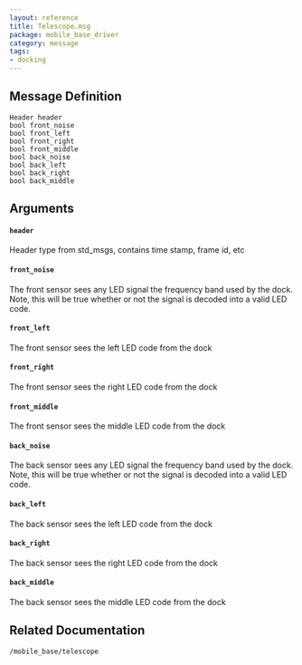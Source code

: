 ```yaml
---
layout: reference
title: Telescope.msg
package: mobile_base_driver
category: message
tags: 
- docking
---
```


## Message Definition
```
Header header
bool front_noise
bool front_left
bool front_right
bool front_middle
bool back_noise
bool back_left
bool back_right
bool back_middle
```

## Arguments
#### `header`
Header type from std_msgs, contains time stamp, frame id, etc

#### `front_noise`
The front sensor sees any LED signal the frequency band used by the dock. Note, this will be true whether or not the signal is decoded into a valid LED code.

#### `front_left`
The front sensor sees the left LED code from the dock

#### `front_right`
The front sensor sees the right LED code from the dock

#### `front_middle`
The front sensor sees the middle LED code from the dock

#### `back_noise`
The back sensor sees any LED signal the frequency band used by the dock. Note, this will be true whether or not the signal is decoded into a valid LED code.

#### `back_left`
The back sensor sees the left LED code from the dock

#### `back_right`
The back sensor sees the right LED code from the dock

#### `back_middle`
The back sensor sees the middle LED code from the dock

## Related Documentation
``/mobile_base/telescope``  
